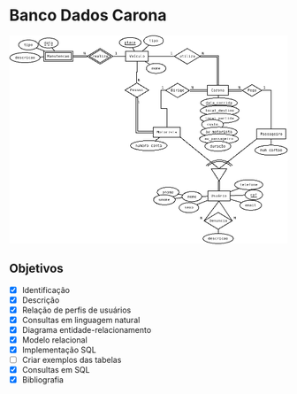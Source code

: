 # Banco Dados Carona

![Modelo Entidade Relacionamento do Banco](./ER/caroneiro.png)

## Objetivos
- [x] Identificação
- [x] Descrição
- [x] Relação de perfis de usuários 
- [x] Consultas em linguagem natural
- [x] Diagrama entidade-relacionamento
- [x] Modelo relacional
- [x] Implementação SQL
- [ ] Criar exemplos das tabelas
- [x] Consultas em SQL
- [x] Bibliografia
